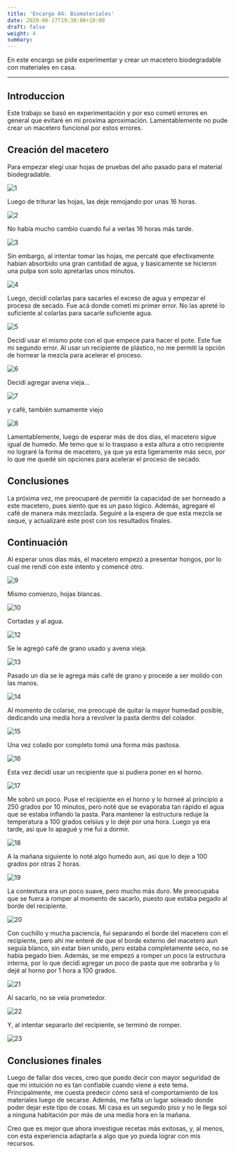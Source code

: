 ```yaml
---
title: 'Encargo 04: Biomateriales'
date: 2020-06-17T19:30:08+10:00
draft: false
weight: 4
summary: 
---
```


En este encargo se pide experimentar y crear un macetero biodegradable con materiales en casa.

---

## Introduccion

Este trabajo se basó en experimentación y por eso cometí errores en general que evitaré en mi proxima aproximación. Lamentablemente no pude crear un macetero funcional por estos errores.

## Creación del macetero

Para empezar elegí usar hojas de pruebas del año pasado para el material biodegradable.

![1](/img/Macetero/1.jpg)

Luego de triturar las hojas, las deje remojando por unas 16 horas.

![2](/img/Macetero/2.jpg)

No había mucho cambio cuando fuí a verlas 16 horas más tarde.

![3](/img/Macetero/3.jpg)

Sin embargo, al intentar tomar las hojas, me percaté que efectivamente habían absorbido una gran cantidad de agua, y basicamente se hicieron una pulpa son solo apretarlas unos minutos.

![4](/img/Macetero/4.jpg)

Luego, decidí colarlas para sacarles el exceso de agua y empezar el proceso de secado. Fue acá donde cometí mi primer error. No las apreté lo suficiente al colarlas para sacarle suficiente agua.

![5](/img/Macetero/5.jpg)

Decidí usar el mismo pote con el que empece para hacer el pote. Este fue mi segundo error. Al usar un recipiente de plástico, no me permití la opción de hornear la mezcla para acelerar el proceso.

![6](/img/Macetero/6.jpg)

Decidí agregar avena vieja...

![7](/img/Macetero/7.jpg)

y café, también sumamente viejo

![8](/img/Macetero/8.jpg)

Lamentablemente, luego de esperar más de dos días, el macetero sigue igual de humedo. Me temo que si lo traspaso a esta altura a otro recipiente no lograré la forma de macetero, ya que ya esta ligeramente más seco, por lo que me quedé sin opciones para acelerar el proceso de secado.

## Conclusiones

La próxima vez, me preocuparé de permitir la capacidad de ser horneado a este macetero, pues siento que es un paso lógico. Además, agregaré el café de manera más mezclada. Seguiré a la espera de que esta mezcla se seque, y actualizaré este post con los resultados finales.

## Continuación

Al esperar unos días más, el macetero empezó a presentar hongos, por lo cual me rendí con este intento y comencé otro.

![9](/img/Macetero/9.jpg)

Mismo comienzo, hojas blancas.

![10](/img/Macetero/10.jpg)

Cortadas y al agua.

![12](/img/Macetero/12.jpg)

Se le agregó café de grano usado y avena vieja.

![13](/img/Macetero/13.jpg)

Pasado un día se le agrega más café de grano y procede a ser molido con las manos.

![14](/img/Macetero/14.jpg)

Al momento de colarse, me preocupé de quitar la mayor humedad posible, dedicando una medía hora a revolver la pasta dentro del colador.

![15](/img/Macetero/15.jpg)

Una vez colado por completo tomó una forma más pastosa.

![16](/img/Macetero/16.jpg)

Esta vez decidí usar un recipiente que si pudiera poner en el horno.

![17](/img/Macetero/17.jpg)

Me sobró un poco. Puse el recipiente en el horno y lo horneé al principio a 250 grados por 10 minutos, pero noté que se evaporaba tan rápido el agua que se estaba inflando la pasta. Para mantener la estructura reduje la temperatura a 100 grados celsius y lo dejé por una hora. Luego ya era tarde, asi que lo apagué y me fui a dormir.

![18](/img/Macetero/18.jpg)

A la mañana siguiente lo noté algo humedo aun, asi que lo deje a 100 grados por otras 2 horas.

![19](/img/Macetero/19.jpg)

La contextura era un poco suave, pero mucho más duro. Me preocupaba que se fuera a romper al momento de sacarlo, puesto que estaba pegado al borde del recipiente.

![20](/img/Macetero/20.jpg)

Con cuchillo y mucha paciencia, fui separando el borde del macetero con el recipiente, pero ahí me enteré de que el borde externo del macetero aun seguía blanco, sin estar bien unido, pero estaba completamente seco, no se había pegado bien. Además, se me empezó a romper un poco la estructura interna, por lo que decidí agregar un poco de pasta que me sobrarba y lo dejé al horno por 1 hora a 100 grados.

![21](/img/Macetero/21.jpg)

Al sacarlo, no se veía prometedor.

![22](/img/Macetero/22.jpg)

Y, al intentar separarlo del recipiente, se terminó de romper.

![23](/img/Macetero/23.jpg)

## Conclusiones finales

Luego de fallar dos veces, creo que puedo decir con mayor seguridad de que mi intuición no es tan confiable cuando viene a este tema. Principalmente, me cuesta predecir cómo será el comportamiento de los materiales luego de secarse. Además, me falta un lugar soleado donde poder dejar este tipo de cosas. Mi casa es un segundo piso y no le llega sol a ninguna habitación por más de una media hora en la mañana.

Creo que es mejor que ahora investigue recetas más exitosas, y, al menos, con esta experiencia adaptarla a algo que yo pueda lograr con mis recursos.